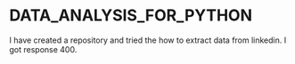 # DATA_ANALYSIS_FOR_PYTHON
I have created a repository and tried the how to extract data from linkedin. I got response 400.
